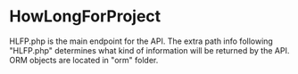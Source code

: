# HowLongForProject

HLFP.php is the main endpoint for the API. The extra path info following "HLFP.php" determines what kind of information will be returned by the API. ORM objects are located in "orm" folder.
